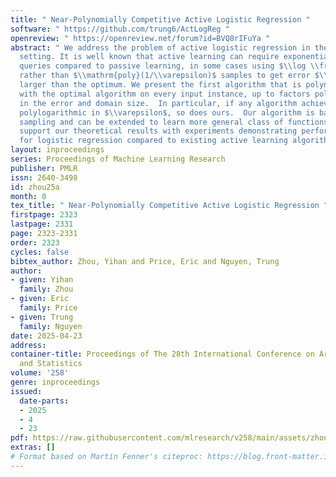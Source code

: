 ```yaml
---
title: " Near-Polynomially Competitive Active Logistic Regression "
software: " https://github.com/trung6/ActLogReg "
openreview: " https://openreview.net/forum?id=BVQ8rIFuYa "
abstract: " We address the problem of active logistic regression in the realizable
  setting. It is well known that active learning can require exponentially fewer label
  queries compared to passive learning, in some cases using $\\log \\frac{1}{\\varepsilon}$
  rather than $\\mathrm{poly}(1/\\varepsilon)$ samples to get error $\\varepsilon$
  larger than the optimum. We present the first algorithm that is polynomially competitive
  with the optimal algorithm on every input instance, up to factors polylogarithmic
  in the error and domain size.  In particular, if any algorithm achieves label complexity
  polylogarithmic in $\\varepsilon$, so does ours.  Our algorithm is based on efficient
  sampling and can be extended to learn more general class of functions. We further
  support our theoretical results with experiments demonstrating performance gains
  for logistic regression compared to existing active learning algorithms. "
layout: inproceedings
series: Proceedings of Machine Learning Research
publisher: PMLR
issn: 2640-3498
id: zhou25a
month: 0
tex_title: " Near-Polynomially Competitive Active Logistic Regression "
firstpage: 2323
lastpage: 2331
page: 2323-2331
order: 2323
cycles: false
bibtex_author: Zhou, Yihan and Price, Eric and Nguyen, Trung
author:
- given: Yihan
  family: Zhou
- given: Eric
  family: Price
- given: Trung
  family: Nguyen
date: 2025-04-23
address:
container-title: Proceedings of The 28th International Conference on Artificial Intelligence
  and Statistics
volume: '258'
genre: inproceedings
issued:
  date-parts:
  - 2025
  - 4
  - 23
pdf: https://raw.githubusercontent.com/mlresearch/v258/main/assets/zhou25a/zhou25a.pdf
extras: []
# Format based on Martin Fenner's citeproc: https://blog.front-matter.io/posts/citeproc-yaml-for-bibliographies/
---
```

